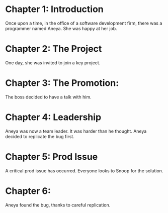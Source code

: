 # Chapter 1: Introduction

Once upon a time, in the office of a software development firm,
there was a programmer named Aneya.
She was happy at her job.

# Chapter 2: The Project

One day, she was invited to join a key project.

# Chapter 3: The Promotion:

The boss decided to have a talk with him.

# Chapter 4: Leadership

Aneya was now a team leader. It was harder than he thought. Aneya
decided to replicate the bug first.

# Chapter 5: Prod Issue

A critical prod issue has occurred. Everyone looks to Snoop for the solution.

# Chapter 6: 

Aneya found the bug, thanks to careful replication.
